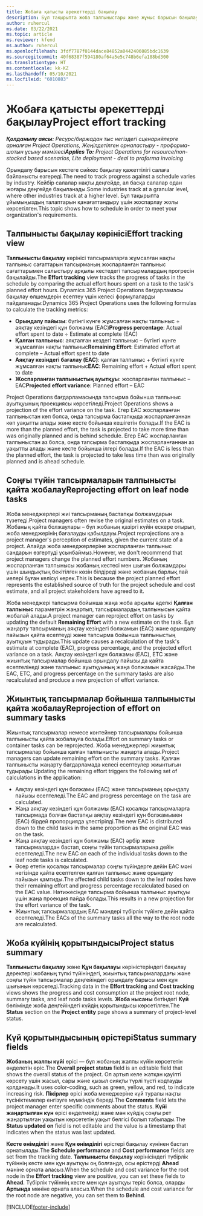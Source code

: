 ```yaml
---
title: Жобаға қатысты әрекеттерді бақылау
description: Бұл тақырыпта жоба талпыныстары және жұмыс барысын бақылау амалы туралы ақпарат берілген.
author: ruhercul
ms.date: 03/22/2021
ms.topic: article
ms.reviewer: kfend
ms.author: ruhercul
ms.openlocfilehash: 3fdf7787f0144dace84852a0442406085bdc1639
ms.sourcegitcommit: 40f68387f594180af64a5e5c748b6efa188bd300
ms.translationtype: HT
ms.contentlocale: kk-KZ
ms.lasthandoff: 05/10/2021
ms.locfileid: "6010883"
---
```

# <a name="project-effort-tracking"></a><span data-ttu-id="e802a-103">Жобаға қатысты әрекеттерді бақылау</span><span class="sxs-lookup"><span data-stu-id="e802a-103">Project effort tracking</span></span>

<span data-ttu-id="e802a-104">_**Қолданылу аясы:** Ресурс/биржадан тыс негіздегі сценарийлерге арналған Project Operations, Жеңілдетілген орналастыру - проформа-шотын ұсыну мәмілесі_</span><span class="sxs-lookup"><span data-stu-id="e802a-104">_**Applies To:** Project Operations for resource/non-stocked based scenarios, Lite deployment - deal to proforma invoicing_</span></span>

<span data-ttu-id="e802a-105">Орындалу барысын кестеге сәйкес бақылау қажеттілігі салаға байланысты өзгереді.</span><span class="sxs-lookup"><span data-stu-id="e802a-105">The need to track progress against a schedule varies by industry.</span></span> <span data-ttu-id="e802a-106">Кейбір салалар нақты деңгейде, ал басқа салалар одан жоғары деңгейде бақыланады.</span><span class="sxs-lookup"><span data-stu-id="e802a-106">Some industries track at a granular level, where other industries track at a higher level.</span></span> <span data-ttu-id="e802a-107">Бұл тақырыпта ұйымыңыздың талаптарын қанағаттандыру үшін жоспарлау жолы көрсетілген.</span><span class="sxs-lookup"><span data-stu-id="e802a-107">This topic shows how to schedule in order to meet your organization's requirements.</span></span>

## <a name="effort-tracking-view"></a><span data-ttu-id="e802a-108">Талпынысты бақылау көрінісі</span><span class="sxs-lookup"><span data-stu-id="e802a-108">Effort tracking view</span></span>

<span data-ttu-id="e802a-109">**Талпынысты бақылау** көрінісі тапсырмаларға жұмсалған нақты талпыныс сағаттарын тапсырманың жоспарланған талпыныс сағаттарымен салыстыру арқылы кестедегі тапсырмалардың прогресін бақылайды.</span><span class="sxs-lookup"><span data-stu-id="e802a-109">The **Effort tracking** view tracks the progress of tasks in the schedule by comparing the actual effort hours spent on a task to the task's planned effort hours.</span></span> <span data-ttu-id="e802a-110">Dynamics 365 Project Operations бағдарламасы бақылау өлшемдерін есептеу үшін келесі формулаларды пайдаланады:</span><span class="sxs-lookup"><span data-stu-id="e802a-110">Dynamics 365 Project Operations uses the following formulas to calculate the tracking metrics:</span></span>

- <span data-ttu-id="e802a-111">**Орындалу пайызы**: бүгінгі күнге жұмсалған нақты талпыныс ÷ аяқтау кезіндегі құн болжамы (EAC)</span><span class="sxs-lookup"><span data-stu-id="e802a-111">**Progress percentage**: Actual effort spent to date ÷ Estimate at complete (EAC)</span></span> 
- <span data-ttu-id="e802a-112">**Қалған талпыныс**: аяқталған кездегі талпыныс – бүгінгі күнге жұмсалған нақты талпыныс</span><span class="sxs-lookup"><span data-stu-id="e802a-112">**Remaining Effort**: Estimated effort at complete – Actual effort spent to date</span></span> 
- <span data-ttu-id="e802a-113">**Аяқтау кезіндегі бағалау (EAC)**: қалған талпыныс + бүгінгі күнге жұмсалған нақты талпыныс</span><span class="sxs-lookup"><span data-stu-id="e802a-113">**EAC**: Remaining effort + Actual effort spent to date</span></span> 
- <span data-ttu-id="e802a-114">**Жоспарланған талпыныстың ауытқуы**: жоспарланған талпыныс – EAC</span><span class="sxs-lookup"><span data-stu-id="e802a-114">**Projected effort variance**: Planned effort – EAC</span></span>

<span data-ttu-id="e802a-115">Project Operations бағдарламасында тапсырма бойынша талпыныс ауытқуының проекциясы көрсетіледі.</span><span class="sxs-lookup"><span data-stu-id="e802a-115">Project Operations shows a projection of the effort variance on the task.</span></span> <span data-ttu-id="e802a-116">Егер EAC жоспарланған талпыныстан көп болса, онда тапсырма бастапқыда жоспарланғаннан көп уақытты алады және кесте бойынша кешігетін болады.</span><span class="sxs-lookup"><span data-stu-id="e802a-116">If the EAC is more than the planned effort, the task is projected to take more time than was originally planned and is behind schedule.</span></span> <span data-ttu-id="e802a-117">Егер EAC жоспарланған талпыныстан аз болса, онда тапсырма бастапқыда жоспарланғаннан аз уақытты алады және кесте бойынша ілгері болады.</span><span class="sxs-lookup"><span data-stu-id="e802a-117">If the EAC is less than the planned effort, the task is projected to take less time than was originally planned and is ahead schedule.</span></span>

## <a name="reprojecting-effort-on-leaf-node-tasks"></a><span data-ttu-id="e802a-118">Соңғы түйін тапсырмаларын талпынысты қайта жобалау</span><span class="sxs-lookup"><span data-stu-id="e802a-118">Reprojecting effort on leaf node tasks</span></span>

<span data-ttu-id="e802a-119">Жоба менеджерлері жиі тапсырманың бастапқы болжамдарын түзетеді.</span><span class="sxs-lookup"><span data-stu-id="e802a-119">Project managers often revise the original estimates on a task.</span></span> <span data-ttu-id="e802a-120">Жобаның қайта болжаулары – бұл жобаның қазіргі күйін ескере отырып, жоба менеджерінің бағалауды қабылдауы.</span><span class="sxs-lookup"><span data-stu-id="e802a-120">Project reprojections are a project manager's perception of estimates, given the current state of a project.</span></span> <span data-ttu-id="e802a-121">Алайда жоба менеджерлеріне жоспарланған талпыныс сандарын өзгертуді ұсынбаймыз.</span><span class="sxs-lookup"><span data-stu-id="e802a-121">However, we don't recommend that project managers change the planned effort numbers.</span></span> <span data-ttu-id="e802a-122">Жобаның жоспарланған талпынысы жобаның кестесі мен шығын болжамдары үшін шындықтың бекітілген көзін білдіреді және жобаның барлық пай иелері бұған келісуі керек.</span><span class="sxs-lookup"><span data-stu-id="e802a-122">This is because the project planned effort represents the established source of truth for the project schedule and cost estimate, and all project stakeholders have agreed to it.</span></span>

<span data-ttu-id="e802a-123">Жоба менеджері тапсырма бойынша жаңа жоба арқылы әдепкі **Қалған талпыныс** параметрін жаңартып, тапсырмалардың талпынысын қайта жобалай алады.</span><span class="sxs-lookup"><span data-stu-id="e802a-123">A project manager can reproject effort on tasks by updating the default **Remaining Effort** with a new estimate on the task.</span></span> <span data-ttu-id="e802a-124">Бұл жаңарту тапсырманың аяқтау кезіндегі болжамын (EAC) және орындалу пайызын қайта есептеуді және тапсырма бойынша талпыныстың ауытқуын тудырады.</span><span class="sxs-lookup"><span data-stu-id="e802a-124">This update causes a recalculation of the task's estimate at complete (EAC), progress percentage, and the projected effort variance on a task.</span></span> <span data-ttu-id="e802a-125">Аяқтау кезіндегі құн болжамы (EAC), ETC және жиынтық тапсырмалар бойынша орындалу пайызы да қайта есептелінеді және талпыныс ауытқуының жаңа болжамын жасайды.</span><span class="sxs-lookup"><span data-stu-id="e802a-125">The EAC, ETC, and progress percentage on the summary tasks are also recalculated and produce a new projection of effort variance.</span></span>

## <a name="reprojection-of-effort-on-summary-tasks"></a><span data-ttu-id="e802a-126">Жиынтық тапсырмалар бойынша талпынысты қайта жобалау</span><span class="sxs-lookup"><span data-stu-id="e802a-126">Reprojection of effort on summary tasks</span></span>

<span data-ttu-id="e802a-127">Жиынтық тапсырмалар немесе контейнер тапсырмалары бойынша талпынысты қайта жобалауға болады.</span><span class="sxs-lookup"><span data-stu-id="e802a-127">Effort on summary tasks or container tasks can be reprojected.</span></span> <span data-ttu-id="e802a-128">Жоба менеджерлері жиынтық тапсырмалар бойынша қалған талпынысты жаңарта алады.</span><span class="sxs-lookup"><span data-stu-id="e802a-128">Project managers can update remaining effort on the summary tasks.</span></span> <span data-ttu-id="e802a-129">Қалған талпынысты жаңарту бағдарламада келесі есептеулер жиынтығын тудырады:</span><span class="sxs-lookup"><span data-stu-id="e802a-129">Updating the remaining effort triggers the following set of calculations in the application:</span></span>

- <span data-ttu-id="e802a-130">Аяқтау кезіндегі құн болжамы (EAC) және тапсырманың орындалу пайызы есептеледі.</span><span class="sxs-lookup"><span data-stu-id="e802a-130">The EAC and progress percentage on the task are calculated.</span></span>
- <span data-ttu-id="e802a-131">Жаңа аяқтау кезіндегі құн болжамы (EAC) қосалқы тапсырмаларға тапсырмада болған бастапқы аяқтау кезіндегі құн болжамымен (EAC) бірдей пропорцияда үлестірілді.</span><span class="sxs-lookup"><span data-stu-id="e802a-131">The new EAC is distributed down to the child tasks in the same proportion as the original EAC was on the task.</span></span>
- <span data-ttu-id="e802a-132">Жаңа аяқтау кезіндегі құн болжамы (EAC) әрбір жеке тапсырмалардан бастап, соңғы түйін тапсырмаларына дейін есептеледі.</span><span class="sxs-lookup"><span data-stu-id="e802a-132">The new EAC on each of the individual tasks down to the leaf node tasks is calculated.</span></span> 
- <span data-ttu-id="e802a-133">Әсер ететін қосалқы тапсырмалар соңғы түйіндерге дейін EAC мәні негізінде қайта есептелген қалған талпыныс және орындалу пайызын қамтиды.</span><span class="sxs-lookup"><span data-stu-id="e802a-133">The affected child tasks down to the leaf nodes have their remaining effort and progress percentage recalculated based on the EAC value.</span></span> <span data-ttu-id="e802a-134">Нәтижесінде тапсырма бойынша талпыныс ауытқуы үшін жаңа проекция пайда болады.</span><span class="sxs-lookup"><span data-stu-id="e802a-134">This results in a new projection for the effort variance of the task.</span></span> 
- <span data-ttu-id="e802a-135">Жиынтық тапсырмалардың EAC мәндері түбірлік түйінге дейін қайта есептеледі.</span><span class="sxs-lookup"><span data-stu-id="e802a-135">The EACs of the summary tasks all the way to the root node are recalculated.</span></span>


## <a name="project-status-summary"></a><span data-ttu-id="e802a-136">Жоба күйінің қорытындысы</span><span class="sxs-lookup"><span data-stu-id="e802a-136">Project status summary</span></span>

<span data-ttu-id="e802a-137">**Талпынысты бақылау** және **Құн бақылауы** көріністеріндегі бақылау деректері жобаның түпкі түйініндегі, жиынтық тапсырмалардағы және соңғы түйін тапсырмалар деңгейіндегі орындалу барысы мен құн шығынын көрсетеді.</span><span class="sxs-lookup"><span data-stu-id="e802a-137">Tracking data in the **Effort tracking** and **Cost tracking** views shows the progress and cost consumption at the project root node, summary tasks, and leaf node tasks levels.</span></span> <span data-ttu-id="e802a-138">**Жоба нысаны** бетіндегі **Күй** бөлімінде жоба деңгейіндегі күйдің қорытындысы көрсетілген.</span><span class="sxs-lookup"><span data-stu-id="e802a-138">The **Status** section on the **Project entity** page shows a summary of project-level status.</span></span>

## <a name="status-summary-fields"></a><span data-ttu-id="e802a-139">Күй қорытындысының өрістері</span><span class="sxs-lookup"><span data-stu-id="e802a-139">Status summary fields</span></span>

<span data-ttu-id="e802a-140">**Жобаның жалпы күйі** өрісі — бұл жобаның жалпы күйін көрсететін өңделетін өріс.</span><span class="sxs-lookup"><span data-stu-id="e802a-140">The **Overall project status** field is an editable field that shows the overall status of the project.</span></span> <span data-ttu-id="e802a-141">Ол артып келе жатқан қауіпті көрсету үшін жасыл, сары және қызыл сияқты түрлі түсті кодтауды қолданады.</span><span class="sxs-lookup"><span data-stu-id="e802a-141">It uses color-coding, such as green, yellow, and red, to indicate increasing risk.</span></span> <span data-ttu-id="e802a-142">**Пікірлер** өрісі жоба менеджеріне күй туралы нақты түсініктемелер енгізуге мүмкіндік береді.</span><span class="sxs-lookup"><span data-stu-id="e802a-142">The **Comments** field lets the project manager enter specific comments about the status.</span></span> <span data-ttu-id="e802a-143">**Күйі жаңартылған күн** өрісі өңделмейді және мән күйдің соңғы рет жаңартылған уақытын көрсететін уақыт белгісі болып табылады.</span><span class="sxs-lookup"><span data-stu-id="e802a-143">The **Status updated on** field is not editable and the value is a timestamp that indicates when the status was last updated.</span></span>

<span data-ttu-id="e802a-144">**Кесте өнімділігі** және **Құн өнімділігі** өрістері бақылау күнінен бастап орнатылады.</span><span class="sxs-lookup"><span data-stu-id="e802a-144">The **Schedule performance** and **Cost performance** fields are set from the tracking date.</span></span> <span data-ttu-id="e802a-145">**Талпынысты бақылау** көрінісіндегі түбірлік түйіннің кесте мен құн ауытқуы оң болғанда, осы өрістерді **Ahead** мәніне орната аласыз.</span><span class="sxs-lookup"><span data-stu-id="e802a-145">When the schedule and cost variance for the root node in the **Effort tracking** view are positive, you can set these fields to **Ahead**.</span></span> <span data-ttu-id="e802a-146">Түбірлік түйіннің кесте мен құн ауытқуы теріс болса, оларды **Артында** мәніне орната аласыз.</span><span class="sxs-lookup"><span data-stu-id="e802a-146">When the schedule and cost variance for the root node are negative, you can set them to **Behind**.</span></span>


[!INCLUDE[footer-include](../includes/footer-banner.md)]

